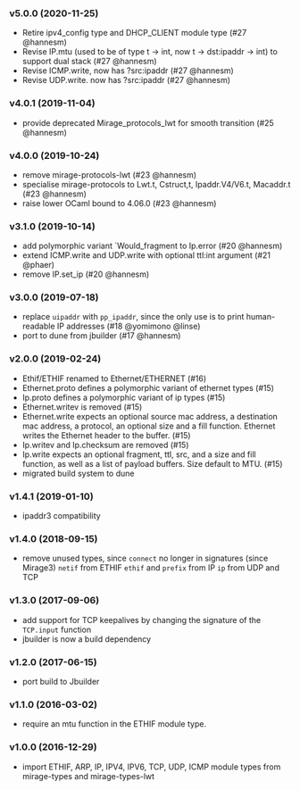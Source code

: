 ### v5.0.0 (2020-11-25)

- Retire ipv4_config type and DHCP_CLIENT module type (#27 @hannesm)
- Revise IP.mtu (used to be of type t -> int, now t -> dst:ipaddr -> int) to
  support dual stack (#27 @hannesm)
- Revise ICMP.write, now has ?src:ipaddr (#27 @hannesm)
- Revise UDP.write. now has ?src:ipaddr (#27 @hannesm)

### v4.0.1 (2019-11-04)

* provide deprecated Mirage_protocols_lwt for smooth transition (#25 @hannesm)

### v4.0.0 (2019-10-24)

- remove mirage-protocols-lwt (#23 @hannesm)
- specialise mirage-protocols to Lwt.t, Cstruct,t, Ipaddr.V4/V6.t, Macaddr.t (#23 @hannesm)
- raise lower OCaml bound to 4.06.0 (#23 @hannesm)

### v3.1.0 (2019-10-14)

- add polymorphic variant `Would_fragment to Ip.error (#20 @hannesm)
- extend ICMP.write and UDP.write with optional ttl:int argument (#21 @phaer)
- remove IP.set_ip (#20 @hannesm)

### v3.0.0 (2019-07-18)

- replace `uipaddr` with `pp_ipaddr`, since the only use is to print
  human-readable IP addresses (#18 @yomimono @linse)
- port to dune from jbuilder (#17 @hannesm)

### v2.0.0 (2019-02-24)

- Ethif/ETHIF renamed to Ethernet/ETHERNET (#16)
- Ethernet.proto defines a polymorphic variant of ethernet types (#15)
- Ip.proto defines a polymorphic variant of ip types (#15)
- Ethernet.writev is removed (#15)
- Ethernet.write expects an optional source mac address, a destination mac
  address, a protocol, an optional size and a fill function. Ethernet writes
  the Ethernet header to the buffer. (#15)
- Ip.writev and Ip.checksum are removed (#15)
- Ip.write expects an optional fragment, ttl, src, and a size and fill function,
  as well as a list of payload buffers. Size default to MTU. (#15)
- migrated build system to dune

### v1.4.1 (2019-01-10)

- ipaddr3 compatibility

### v1.4.0 (2018-09-15)

- remove unused types, since `connect` no longer in signatures (since Mirage3)
  `netif` from ETHIF
  `ethif` and `prefix` from IP
  `ip` from UDP and TCP

### v1.3.0 (2017-09-06)

- add support for TCP keepalives by changing the signature of the
  `TCP.input` function
- jbuilder is now a build dependency

### v1.2.0 (2017-06-15)

- port build to Jbuilder

### v1.1.0 (2016-03-02)

- require an mtu function in the ETHIF module type.

### v1.0.0 (2016-12-29)

- import ETHIF, ARP, IP, IPV4, IPV6, TCP, UDP, ICMP module types from mirage-types and mirage-types-lwt
